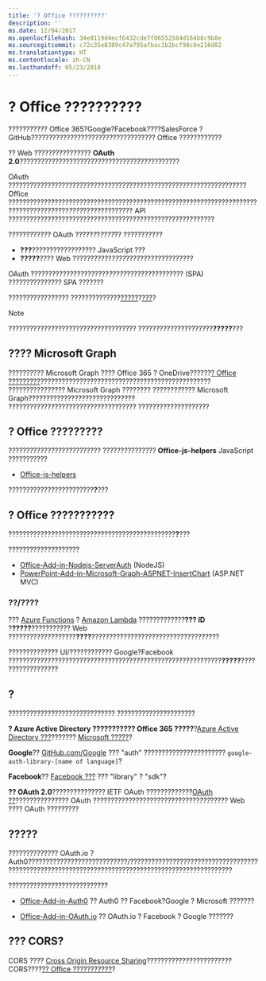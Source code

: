 ```yaml
---
title: '? Office ??????????'
description: ''
ms.date: 12/04/2017
ms.openlocfilehash: 34e8119d4ecf6432cde7f06552584d164b8c9b8e
ms.sourcegitcommit: c72c35e8389c47a795afbac1b2bcf98c8e216d82
ms.translationtype: HT
ms.contentlocale: zh-CN
ms.lasthandoff: 05/23/2018
---
```

# <a name="authorize-external-services-in-your-office-add-in"></a>? Office ??????????

??????????? Office 365?Google?Facebook????SalesForce ? GitHub??????????????????????????????????? Office ????????????

?? Web ???????????????? **OAuth 2.0**?????????????????????????????????????????????

OAuth ??????????????????????????????????????????????????????????????????? Office ???????????????????????????????????????????????????????????????????????????????????????*????*?????????????? API ??????????????????????????????????????????????????????????

???????????? OAuth ?????*?*?*????*?? ???????????

- **???**?????????????????? JavaScript ???
- **?????**???? Web ???????????*????*???????????????????

OAuth ??????????????????????*?????*???????????????? (SPA) ??????????????? SPA ???????

????????????????? ??????????????[?????](https://tools.ietf.org/html/rfc6749#section-1.3.1)?[???](https://tools.ietf.org/html/rfc6749#section-1.3.2)?

> [!NOTE]
> ???????????????????????????????????? ?????????????????????**?????**???

## <a name="authorization-to-microsoft-graph"></a>???? Microsoft Graph

?????????? Microsoft Graph ???? Office 365 ? OneDrive??????[? Office ?????????](authorize-to-microsoft-graph.md)???????????????????????????????????????????????? ???????????????? Microsoft Graph ???????? ???????*?*???? Microsoft Graph?????????????????????????????? ???????????????????????????????????? ????????????????????

## <a name="using-the-implicit-flow-in-office-add-ins"></a>? Office ?????????
?????????????????????????? ??????????????? **Office-js-helpers** JavaScript ???????????

- [Office-js-helpers](https://github.com/OfficeDev/office-js-helpers)

????????????????????????**?**???

## <a name="using-the-authorization-code-flow-in-office-add-ins"></a>? Office ???????????

???????????????????????????????????????????????**?**???

????????????????????

- [Office-Add-in-Nodejs-ServerAuth](https://github.com/OfficeDev/Office-Add-in-Nodejs-ServerAuth) (NodeJS)
- [PowerPoint-Add-in-Microsoft-Graph-ASPNET-InsertChart](https://github.com/OfficeDev/PowerPoint-Add-in-Microsoft-Graph-ASPNET-InsertChart) (ASP.NET MVC)

### <a name="relayproxy-functions"></a>??/????

??? [Azure Functions](https://azure.microsoft.com/en-us/services/functions) ? [Amazon Lambda](https://aws.amazon.com/lambda) ?????????????**??? ID** ?**?????**??????????? Web ???????????????????**????**????????????????????????????????????

?????????????? UI/???????????? Google?Facebook ????????????????????????????????????????????????????????????**?????**??????????????????

## <a name="libraries"></a>?

?????????????????????????????? ??????????????????????

**? Azure Active Directory ??????????? Office 365 ?????**?[Azure Active Directory ???](https://azure.microsoft.com/en-us/documentation/articles/active-directory-authentication-libraries/)??????? [Microsoft ?????](https://www.nuget.org/packages/Microsoft.Identity.Client)?

**Google**?? [GitHub.com/Google](https://github.com/google) ??? "auth" ??????????????????????? `google-auth-library-[name of language]`?

**Facebook**?? [Facebook ???](https://developers.facebook.com) ??? "library" ? "sdk"?

**?? OAuth 2.0**??????????????? IETF OAuth ?????????????[OAuth ??](http://oauth.net/code/)??????????????? OAuth ??????????????????????????????*???*????? Web ???? OAuth ?????????

## <a name="middleman-services"></a>?????

?????????????? OAuth.io ? Auth0????????????????????????????/???????????????????????????????????????????????????????????????????????????????????????????????????

????????????????????????????

- [Office-Add-in-Auth0](https://github.com/OfficeDev/Office-Add-in-Auth0) ?? Auth0 ?? Facebook?Google ? Microsoft ???????

- [Office-Add-in-OAuth.io](https://github.com/OfficeDev/Office-Add-in-OAuth.io) ?? OAuth.io ? Facebook ? Google ???????

## <a name="what-is-cors"></a>??? CORS?

CORS ???? [Cross Origin Resource Sharing](https://developer.mozilla.org/en-US/docs/Web/HTTP/Access_control_CORS)???????????????????????? CORS????[?? Office ???????????](addressing-same-origin-policy-limitations.md)?
